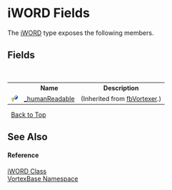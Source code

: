 # iWORD Fields
 

The <a href="T_VortexBase_iWORD.md">iWORD</a> type exposes the following members.


## Fields
&nbsp;<table><tr><th></th><th>Name</th><th>Description</th></tr><tr><td>![Protected field](media/protfield.gif "Protected field")</td><td><a href="F_VortexBase_fbVortexer__humanReadable.md">_humanReadable</a></td><td> (Inherited from <a href="T_VortexBase_fbVortexer.md">fbVortexer</a>.)</td></tr></table>&nbsp;
<a href="#iword-fields">Back to Top</a>

## See Also


#### Reference
<a href="T_VortexBase_iWORD.md">iWORD Class</a><br /><a href="N_VortexBase.md">VortexBase Namespace</a><br />